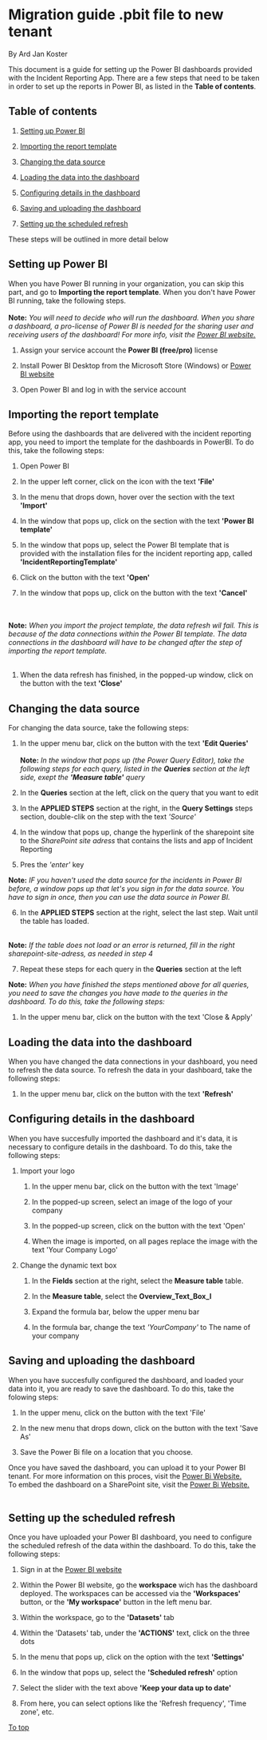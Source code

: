 # Migration guide .pbit file to new tenant

By Ard Jan Koster

This document is a guide for setting up the Power BI dashboards provided with the Incident Reporting App.
There are a few steps that need to be taken in order to set up the reports in Power BI, as listed in the **Table of contents**.

## Table of contents


1. [Setting up Power BI](#Setting-up-Power-BI)

1. [Importing the report template](#Importing-the-report-template)
1. [Changing the data source](#Changing-the-data-source)
1. [Loading the data into the dashboard](#Loading-the-data-into-the-dashboard)
1. [Configuring details in the dashboard](#Configuring-details-in-the-dashboard)
1. [Saving and uploading the dashboard](#Saving-and-uploading-the-dashboard)
1. [Setting up the scheduled refresh](#Setting-up-the-scheduled-refresh)

These steps will be outlined in more detail below

## Setting up Power BI
When you have Power BI running in your organization, you can skip this part, and go to **Importing the report template**. When you don't have Power BI running, take the following steps. 
<br><br>**Note:** *You will need to decide who will run the dashboard. When you share a dashboard, a pro-license of Power BI is needed for the sharing user and receiving users of the dashboard! For more info, visit the [Power BI website.](https://powerbi.microsoft.com/en-us/pricing//)*<br>

1. Assign your service account the **Power BI (free/pro)** license

1. Install Power BI Desktop from the Microsoft Store (Windows) or [Power BI website](https://powerbi.microsoft.com/en-us/desktop/)
1. Open Power BI and log in with the service account

## Importing the report template
Before using the dashboards that are delivered with the incident reporting app, you need to import the template for the dashboards in PowerBI. To do this, take the following steps:
1. Open Power BI

1. In the upper left corner, click on the icon with the text **'File'**
1. In the menu that drops down, hover over the section with the text **'Import'**
1. In the window that pops up, click on the section with the text **'Power BI template'**
1. In the window that pops up, select the Power BI template that is provided with the installation files for the incident reporting app, called **'IncidentReportingTemplate'**
1. Click on the button with the text **'Open'**
1. In the window that pops up, click on the button with the text **'Cancel'**

<br><br>**Note:** *When you import the project template, the data refresh wil fail. This is because of the data connections within the Power BI template. The data connections in the dashboard will have to be changed after the step of importing the report template.* <br><br>

1. When the data refresh has finished, in the popped-up window, click on the button with the text **'Close'**

## Changing the data source
For changing the data source, take the following steps:
1. In the upper menu bar, click on the button with the text **'Edit Queries'**
<br><br> 
**Note:** *In the window that pops up (the Power Query Editor), take the following steps for each query, listed in the **Queries** section at the left side, exept the **'Measure table'** query*

1. In the **Queries** section at the left, click on the query that you want to edit
1. In the **APPLIED STEPS** section at the right, in the **Query Settings** steps section, double-clik on the step with the text *'Source'*
1. In the window that pops up, change the hyperlink of the sharepoint site to the *SharePoint site adress* that contains the lists and app of Incident Reporting
1. Pres the *'enter'* key

**Note:** *IF you haven't used the data source for the incidents in Power BI before, a window pops up that let's you sign in for the data source. You have to sign in once, then you can use the data source in Power BI.*

6. In the **APPLIED STEPS** section at the right, select the last step. Wait until the table has loaded.
<br><br>

**Note:** *If the table does not load or an error is returned, fill in the right sharepoint-site-adress, as needed in step 4*

7. Repeat these steps for each query in the **Queries** section at the left

**Note:** *When you have finished the steps mentioned above for all queries, you need to save the changes you have made to the queries in the dashboard. To do this, take the following steps:*
<br>

1. In the upper menu bar, click on the button with the text 'Close & Apply'

## Loading the data into the dashboard
When you have changed the data connections in your dashboard, you need to refresh the data source. To refresh the data in your dashboard, take the following steps:

1. In the upper menu bar, click on the button with the text **'Refresh'**

## Configuring details in the dashboard
When you have succesfully imported the dashboard and it's data, it is necessary to configure details in the dashboard. To do this, take the following steps:

1. Import your logo
    1. In the upper menu bar, click on the button with the text 'Image'

    1. In the popped-up screen, select an image of the logo of your company
    1. In the popped-up screen, click on the button with the text 'Open'
    1. When the image is imported, on all pages replace the image with the text 'Your Company Logo'

1. Change the dynamic text box
    1. In the **Fields** section at the right, select the **Measure table** table.

    1. In the **Measure table**, select the **Overview_Text_Box_I**
    1. Expand the formula bar, below the upper menu bar
    1. In the formula bar, change the text *'YourCompany'* to The name of your company

## Saving and uploading the dashboard
When you have succesfully configured the dashboard, and loaded your data into it, you are ready to save the dashboard. To do this, take the folowing steps:
1. In the upper menu, click on the button with the text 'File'

1. In the new menu that drops down, click on the button with the text 'Save As'
1. Save the Power Bi file on a location that you choose. 

Once you have saved the dashboard, you can upload it to your Power BI tenant. For more information on this proces, visit the [Power Bi Website.](https://docs.microsoft.com/en-us/power-bi/desktop-upload-desktop-files)<br>
To embed the dashboard on a SharePoint site, visit the [Power Bi Website.](https://docs.microsoft.com/en-us/power-bi/service-embed-report-spo)<br><br>

## Setting up the scheduled refresh

Once you have uploaded your Power BI dashboard, you need to configure the scheduled refresh of the data within the dashboard. To do this, take the following steps:

1. Sign in at the [Power BI website](https://powerbi.microsoft.com/en-us/)

1. Within the Power BI website, go the **workspace** wich has the dashboard deployed. The workspaces can be accessed via the **'Workspaces'** button, or the **'My workspace'** button in the left menu bar. 
1. Within the workspace, go to the **'Datasets'** tab
1. Within the 'Datasets' tab, under the **'ACTIONS'** text, click on the three dots
1. In the menu that pops up, click on the option with the text **'Settings'**
1. In the window that pops up, select the **'Scheduled refresh'** option
1. Select the slider with the text  above **'Keep your data up to date'**
1. From here, you can select options like the 'Refresh frequency', 'Time zone', etc. 

[To top](#Migration-guide-.pbit-file-to-new-tenant)

